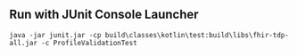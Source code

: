 ## Run with JUnit Console Launcher
```
java -jar junit.jar -cp build\classes\kotlin\test:build\libs\fhir-tdp-all.jar -c ProfileValidationTest
```
